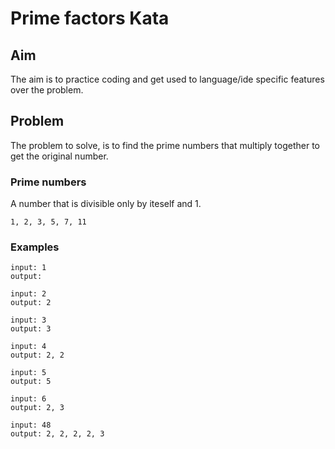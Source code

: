 # Prime factors Kata

## Aim

The aim is to practice coding and get used to language/ide specific features over the problem.

## Problem

The problem to solve, is to find the prime numbers that multiply together to get the original number.

### Prime numbers

A number that is divisible only by iteself and 1.

`1, 2, 3, 5, 7, 11`

### Examples

``` text
input: 1
output:

input: 2
output: 2

input: 3
output: 3

input: 4
output: 2, 2

input: 5
output: 5

input: 6
output: 2, 3

input: 48
output: 2, 2, 2, 2, 3
```
